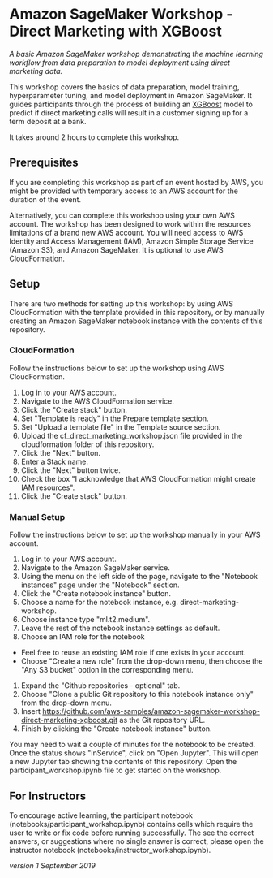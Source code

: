 # Amazon SageMaker Workshop - Direct Marketing with XGBoost
_A basic Amazon SageMaker workshop demonstrating the machine learning workflow from data preparation to model deployment using direct marketing data._

This workshop covers the basics of data preparation, model training, hyperparameter tuning, and model deployment in Amazon SageMaker. It guides participants through the process of building an [XGBoost](https://docs.aws.amazon.com/sagemaker/latest/dg/xgboost.html) model to predict if direct marketing calls will result in a customer signing up for a term deposit at a bank. 

It takes around 2 hours to complete this workshop.

## Prerequisites

If you are completing this workshop as part of an event hosted by AWS, you might be provided with temporary access to an AWS account for the duration of the event.

Alternatively, you can complete this workshop using your own AWS account. The workshop has been designed to work within the resources limitations of a brand new AWS account. You will need access to AWS Identity and Access Management (IAM), Amazon Simple Storage Service (Amazon S3), and Amazon SageMaker. It is optional to use AWS CloudFormation.

## Setup

There are two methods for setting up this workshop: by using AWS CloudFormation with the template provided in this repository, or by manually creating an Amazon SageMaker notebook instance with the contents of this repository. 

### CloudFormation

Follow the instructions below to set up the workshop using AWS CloudFormation.

1. Log in to your AWS account.
1. Navigate to the AWS CloudFormation service.
1. Click the "Create stack" button.
1. Set "Template is ready" in the Prepare template section.
1. Set "Upload a template file" in the Template source section.
1. Upload the cf_direct_marketing_workshop.json file provided in the cloudformation folder of this repository.
1. Click the "Next" button.
1. Enter a Stack name.
1. Click the "Next" button twice.
1. Check the box "I acknowledge that AWS CloudFormation might create IAM resources".
1. Click the "Create stack" button.

### Manual Setup

Follow the instructions below to set up the workshop manually in your AWS account.

1. Log in to your AWS account.
1. Navigate to the Amazon SageMaker service.
1. Using the menu on the left side of the page, navigate to the "Notebook instances" page under the "Notebook" section.
1. Click the "Create notebook instance" button.
1. Choose a name for the notebook instance, e.g. direct-marketing-workshop.
1. Choose instance type "ml.t2.medium".
1. Leave the rest of the notebook instance settings as default.
1. Choose an IAM role for the notebook
  * Feel free to reuse an existing IAM role if one exists in your account.
  * Choose "Create a new role" from the drop-down menu, then choose the "Any S3 bucket" option in the corresponding menu.
1. Expand the "Github repositories - optional" tab.
1. Choose "Clone a public Git repository to this notebook instance only" from the drop-down menu.
1. Insert https://github.com/aws-samples/amazon-sagemaker-workshop-direct-marketing-xgboost.git as the Git repository URL.
1. Finish by clicking the "Create notebook instance" button.

You may need to wait a couple of minutes for the notebook to be created. Once the status shows "InService", click on "Open Jupyter". This will open a new Jupyter tab showing the contents of this repository. Open the participant_workshop.ipynb file to get started on the workshop.

## For Instructors

To encourage active learning, the participant notebook (notebooks/participant_workshop.ipynb) contains cells which require the user to write or fix code before running successfully. The see the correct answers, or suggestions where no single answer is correct, please open the instructor notebook (notebooks/instructor_workshop.ipynb).

_version 1 September 2019_
